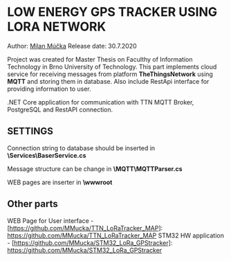 # LOW ENERGY GPS TRACKER USING LORA NETWORK
Author: [Milan Múčka](mailto:xmucka02@stud.fit.vutbr.cz)
Release date: 30.7.2020

Project was created for Master Thesis on Faculthy of Information Technology in Brno University of Technology. 
This part implements cloud service for receiving messages from platform **TheThingsNetwork** using **MQTT** and storing them in database. Also include RestApi interface for providing information to user.

.NET Core application for communication with TTN MQTT Broker, PostgreSQL and RestAPI connection.


## SETTINGS
Connection string to database should be inserted in **\Services\BaserService.cs**

Message structure can be change in **\MQTT\MQTTParser.cs**

WEB pages are inserter in **\wwwroot**

## Other parts

WEB Page for User interface - [https://github.com/MMucka/TTN_LoRaTracker_MAP]: https://github.com/MMucka/TTN_LoRaTracker_MAP
STM32 HW application - [https://github.com/MMucka/STM32_LoRa_GPStracker]: https://github.com/MMucka/STM32_LoRa_GPStracker